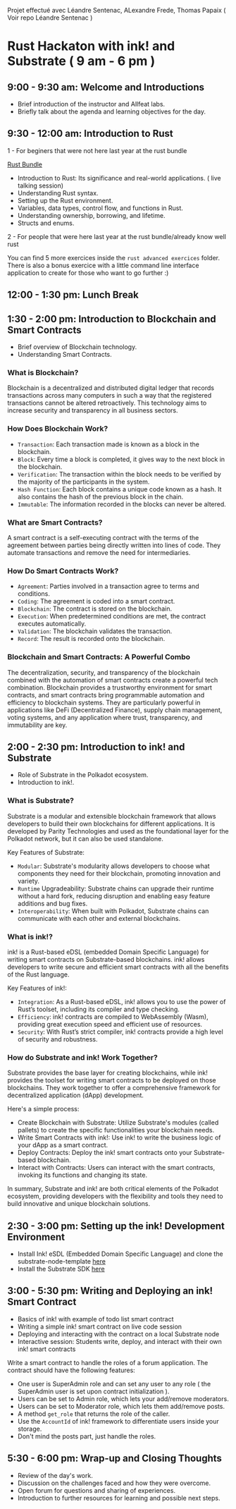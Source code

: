 Projet effectué avec Léandre Sentenac, ALexandre Frede, Thomas Papaix ( Voir repo Léandre Sentenac )

# Rust Hackaton with ink! and Substrate ( 9 am - 6 pm )

## 9:00 - 9:30 am: Welcome and Introductions

- Brief introduction of the instructor and Allfeat labs.
- Briefly talk about the agenda and learning objectives for the day.

## 9:30 - 12:00 am: Introduction to Rust

1 - For beginers that were not here last year at the rust bundle

[Rust Bundle](https://nasso.dev/rust-bundle/introduction.html)

- Introduction to Rust: Its significance and real-world applications. ( live talking session)
- Understanding Rust syntax.
- Setting up the Rust environment.
- Variables, data types, control flow, and functions in Rust.
- Understanding ownership, borrowing, and lifetime.
- Structs and enums.

2 - For people that were here last year at the rust bundle/already know well rust

You can find 5 more exercices inside the `rust advanced exercices` folder. There is also a bonus exercice with a little command line interface application to create for those who want to go further :)

## 12:00 - 1:30 pm: Lunch Break

## 1:30 - 2:00 pm: Introduction to Blockchain and Smart Contracts

- Brief overview of Blockchain technology.
- Understanding Smart Contracts.

### What is Blockchain?

Blockchain is a decentralized and distributed digital ledger that records transactions across many computers in such a way that the registered transactions cannot be altered retroactively. This technology aims to increase security and transparency in all business sectors.

### How Does Blockchain Work?

- `Transaction`: Each transaction made is known as a block in the blockchain.
- `Block`: Every time a block is completed, it gives way to the next block in the blockchain.
- `Verification`: The transaction within the block needs to be verified by the majority of the participants in the system.
- `Hash Function`: Each block contains a unique code known as a hash. It also contains the hash of the previous block in the chain.
- `Immutable`: The information recorded in the blocks can never be altered.

### What are Smart Contracts?

A smart contract is a self-executing contract with the terms of the agreement between parties being directly written into lines of code. They automate transactions and remove the need for intermediaries.

### How Do Smart Contracts Work?

- `Agreement`: Parties involved in a transaction agree to terms and conditions.
- `Coding`: The agreement is coded into a smart contract.
- `Blockchain`: The contract is stored on the blockchain.
- `Execution`: When predetermined conditions are met, the contract executes automatically.
- `Validation`: The blockchain validates the transaction.
- `Record`: The result is recorded onto the blockchain.

### Blockchain and Smart Contracts: A Powerful Combo

The decentralization, security, and transparency of the blockchain combined with the automation of smart contracts create a powerful tech combination. Blockchain provides a trustworthy environment for smart contracts, and smart contracts bring programmable automation and efficiency to blockchain systems. They are particularly powerful in applications like DeFi (Decentralized Finance), supply chain management, voting systems, and any application where trust, transparency, and immutability are key.

## 2:00 - 2:30 pm: Introduction to ink! and Substrate

- Role of Substrate in the Polkadot ecosystem.
- Introduction to ink!.

### What is Substrate?

Substrate is a modular and extensible blockchain framework that allows developers to build their own blockchains for different applications. It is developed by Parity Technologies and used as the foundational layer for the Polkadot network, but it can also be used standalone.

Key Features of Substrate:

- `Modular`: Substrate's modularity allows developers to choose what components they need for their blockchain, promoting innovation and variety.
- `Runtime` Upgradeability: Substrate chains can upgrade their runtime without a hard fork, reducing disruption and enabling easy feature additions and bug fixes.
- `Interoperability`: When built with Polkadot, Substrate chains can communicate with each other and external blockchains.

### What is ink!?

ink! is a Rust-based eDSL (embedded Domain Specific Language) for writing smart contracts on Substrate-based blockchains. ink! allows developers to write secure and efficient smart contracts with all the benefits of the Rust language.

Key Features of ink!:

- `Integration`: As a Rust-based eDSL, ink! allows you to use the power of Rust’s toolset, including its compiler and type checking.
- `Efficiency`: ink! contracts are compiled to WebAssembly (Wasm), providing great execution speed and efficient use of resources.
- `Security`: With Rust’s strict compiler, ink! contracts provide a high level of security and robustness.

### How do Substrate and ink! Work Together?

Substrate provides the base layer for creating blockchains, while ink! provides the toolset for writing smart contracts to be deployed on those blockchains. They work together to offer a comprehensive framework for decentralized application (dApp) development.

Here's a simple process:

- Create Blockchain with Substrate: Utilize Substrate's modules (called pallets) to create the specific functionalities your blockchain needs.
- Write Smart Contracts with ink!: Use ink! to write the business logic of your dApp as a smart contract.
- Deploy Contracts: Deploy the ink! smart contracts onto your Substrate-based blockchain.
- Interact with Contracts: Users can interact with the smart contracts, invoking its functions and changing its state.

In summary, Substrate and ink! are both critical elements of the Polkadot ecosystem, providing developers with the flexibility and tools they need to build innovative and unique blockchain solutions.

## 2:30 - 3:00 pm: Setting up the ink! Development Environment

- Install Ink! eSDL (Embedded Domain Specific Language) and clone the substrate-node-template [here](https://use.ink/getting-started/setup)
- Install the Substrate SDK [here](https://docs.substrate.io/install)

## 3:00 - 5:30 pm: Writing and Deploying an ink! Smart Contract

- Basics of ink! with example of todo list smart contract
- Writing a simple ink! smart contract on live code session
- Deploying and interacting with the contract on a local Substrate node
- Interactive session: Students write, deploy, and interact with their own ink! smart contracts

Write a smart contract to handle the roles of a forum application. The contract should have the following features:

- One user is SuperAdmin role and can set any user to any role ( the SuperAdmin user is set upon contract initialization ).
- Users can be set to Admin role, which lets your add/remove moderators.
- Users can be set to Moderator role, which lets them add/remove posts.
- A method `get_role` that returns the role of the caller.
- Use the `AccountId` of ink! framework to differentiate users inside your storage.
- Don't mind the posts part, just handle the roles.

## 5:30 - 6:00 pm: Wrap-up and Closing Thoughts

- Review of the day's work.
- Discussion on the challenges faced and how they were overcome.
- Open forum for questions and sharing of experiences.
- Introduction to further resources for learning and possible next steps.
